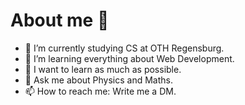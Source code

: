# About me 👋

- 🔭 I’m currently studying CS at OTH Regensburg.
- 🌱 I’m learning everything about Web Development.
- 🤔 I want to learn as much as possible.
- 💬 Ask me about Physics and Maths.
- 📫 How to reach me: Write me a DM.
